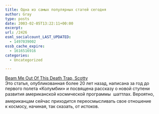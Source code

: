 ```yaml
---
title: Одна из самых популярных статей сегодня
author: Gray
type: posts
date: 2003-02-05T13:22:11+00:00
excerpt:
url: /2426
esml_socialcount_LAST_UPDATED:
  - 1497039002
essb_cache_expire:
  - 1616516916
categories:
  - Uncategorized

---
```








<a href="http://www.washingtonmonthly.com/features/2001/8004.easterbrook-fulltext.html" target="_blank">Beam Me Out Of This Death Trap, Scotty</a>  
Это статья, опубликованная более 20&nbsp;лет назад, написана за год до первого полета &laquo;Колумбии&raquo; и&nbsp;посвящена рассказу о&nbsp;новой ступени развития американской космической программы&nbsp;&#151; шаттлах. Вероятно, американцам сейчас приходится переосмысливать свое отношение к&nbsp;космосу, начиная, так сказать, от истоков.